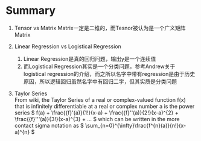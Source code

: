 # Summary

1. Tensor vs Matrix
Matrix一定是二维的，而Tesnor被认为是一个广义矩阵Matrix

2. Linear Regression vs Logistical Regression  
    1. Linear Regression是真的回归问题，输出y是一个连续值
    2. 而Logistical Regression其实是一个分类问题，参考Andrew关于logistical regression的介绍，而之所以名字中带有regression是由于历史原因，所以逻辑回归虽然名字中有回归二字，但其实质是分类问题

 3. Taylor Series  
 From wiki, the Taylor Series of a real or complex-valued function f(x) that is infinitely differentiable at a real or complex number a is the power series
$ f(a) + \frac{{f}'(a)}{1!}(x-a) + \frac{{f}''(a)}{2!}(x-a)^{2} + \frac{{f}'''(a)}{3!}(x-a)^{3} + ... $
which can be written in the more contact sigma notation as
$ \sum_{n=0}^{\infty}\frac{f^{n}(a)}{n!}(x-a)^{n} $
